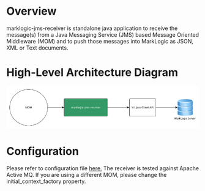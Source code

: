 # Overview
marklogic-jms-receiver is standalone java application to receive the message(s) from a Java Messaging Service (JMS) based Message Oriented Middleware (MOM) and to push those messages into MarkLogic as JSON, XML or Text documents.

# High-Level Architecture Diagram
![MarkLogic JMS Receiver](arch.png)

# Configuration
Please refer to configuration file [here.](https://github.com/sanjuthomas/marklogic-jms-receiver/tree/master/config)
The receiver is tested against Apache Active MQ. If you are using a different MOM, please change the initial_context_factory property.
